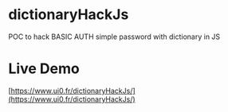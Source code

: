 # dictionaryHackJs
POC to hack BASIC AUTH simple password with dictionary in JS 


# Live Demo
[https://www.ui0.fr/dictionaryHackJs/](https://www.ui0.fr/dictionaryHackJs/)
